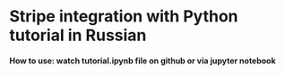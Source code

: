 # Stripe integration with Python tutorial in Russian
#### How to use: watch tutorial.ipynb file on github or via jupyter notebook
